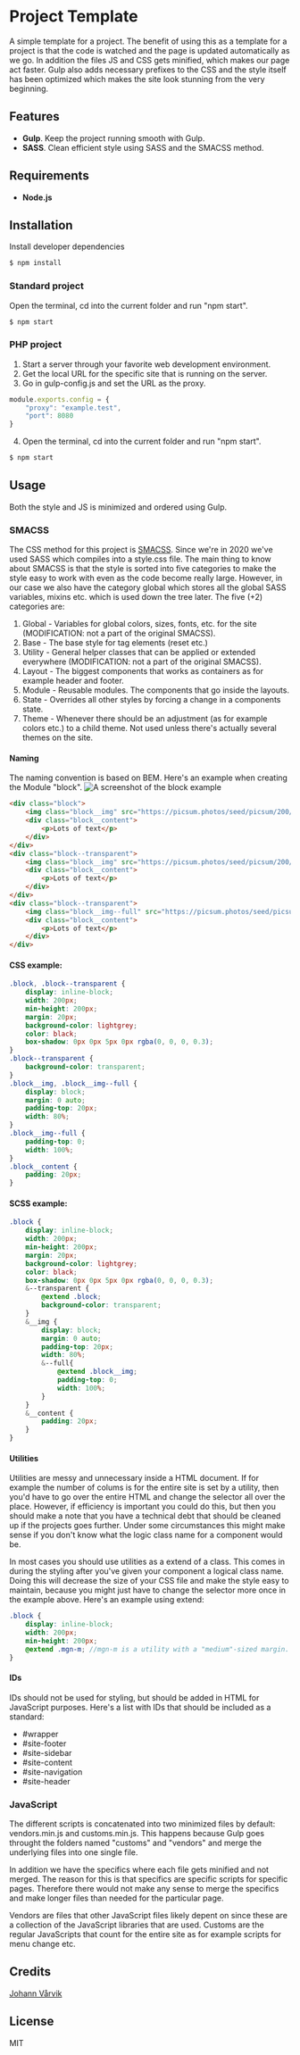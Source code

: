 # Project Template
A simple template for a project. The benefit of using this as a template for a project is that the code is watched and the page is updated automatically as we go. In addition the files JS and CSS gets minified, which makes our page act faster. Gulp also adds necessary prefixes to the CSS and the style itself has been optimized which makes the site look stunning from the very beginning.
## Features
* **Gulp**. Keep the project running smooth with Gulp.
* **SASS**. Clean efficient style using SASS and the SMACSS method.
## Requirements
* **Node.js**
## Installation
Install developer dependencies
```bash
$ npm install
```
### Standard project
Open the terminal, cd into the current folder and run "npm start".
```bash
$ npm start
```
### PHP project
1. Start a server through your favorite web development environment.
2. Get the local URL for the specific site that is running on the server.
3. Go in gulp-config.js and set the URL as the proxy.
```js
module.exports.config = {
	"proxy": "example.test",
	"port": 8080
}
```
4. Open the terminal, cd into the current folder and run "npm start".
```bash
$ npm start
```
## Usage
Both the style and JS is minimized and ordered using Gulp.
### SMACSS
The CSS method for this project is [SMACSS](http://smacss.com/). Since we're in 2020 we've used SASS which compiles into a style.css file. The main thing to know about SMACSS is that the style is sorted into five categories to make the style easy to work with even as the code become really large. However, in our case we also have the category global which stores all the global SASS variables, mixins etc. which is used down the tree later.
The five (+2) categories are:
1. Global - Variables for global colors, sizes, fonts, etc. for the site (MODIFICATION: not a part of the original SMACSS).
2. Base - The base style for tag elements (reset etc.)
3. Utility - General helper classes that can be applied or extended everywhere (MODIFICATION: not a part of the original SMACSS).
4. Layout - The biggest components that works as containers as for example header and footer.
5. Module - Reusable modules. The components that go inside the layouts.
6. State - Overrides all other styles by forcing a change in a components state.
7. Theme - Whenever there should be an adjustment (as for example colors etc.) to a child theme. Not used unless there's actually several themes on the site.
#### Naming
The naming convention is based on BEM. Here's an example when creating the Module "block".
![A screenshot of the block example](src/assets/images/project-template-screen.png?raw=true)
```html
<div class="block">
	<img class="block__img" src="https://picsum.photos/seed/picsum/200/300"/>
	<div class="block__content">
		<p>Lots of text</p>
	</div>
</div>
<div class="block--transparent">
	<img class="block__img" src="https://picsum.photos/seed/picsum/200/300"/>
	<div class="block__content">
		<p>Lots of text</p>
	</div>
</div>
<div class="block--transparent">
	<img class="block__img--full" src="https://picsum.photos/seed/picsum/200/300"/>
	<div class="block__content">
		<p>Lots of text</p>
	</div>
</div>
```
#### CSS example:
```css
.block, .block--transparent {
	display: inline-block;
	width: 200px;
	min-height: 200px;
	margin: 20px;
	background-color: lightgrey;
	color: black;
	box-shadow: 0px 0px 5px 0px rgba(0, 0, 0, 0.3);
}
.block--transparent {
	background-color: transparent;
}
.block__img, .block__img--full {
	display: block;
	margin: 0 auto;
	padding-top: 20px;
	width: 80%;
}
.block__img--full {
	padding-top: 0;
	width: 100%;
}
.block__content {
	padding: 20px;
}
```
#### SCSS example:
```scss
.block {
	display: inline-block;
	width: 200px;
	min-height: 200px;
	margin: 20px;
	background-color: lightgrey;
	color: black;
	box-shadow: 0px 0px 5px 0px rgba(0, 0, 0, 0.3);
	&--transparent {
		@extend .block;
		background-color: transparent;
	}
	&__img {
		display: block;
		margin: 0 auto;
		padding-top: 20px;
		width: 80%;
		&--full{
			@extend .block__img;
			padding-top: 0;
			width: 100%;
		}
	}
	&__content {
		padding: 20px;
	}
}
```
#### Utilities
Utilities are messy and unnecessary inside a HTML document. If for example the number of colums is for the entire site is set by a utility, then you'd have to go over the entire HTML and change the selector all over the place. However, if efficiency is important you could do this, but then you should make a note that you have a technical debt that should be cleaned up if the projects goes further. Under some circumstances this might make sense if you don't know what the logic class name for a component would be.

In most cases you should use utilities as a extend of a class. This comes in during the styling after you've given your component a logical class name. Doing this will decrease the size of your CSS file and make the style easy to maintain, because you might just have to change the selector more once in the example above. Here's an example using extend:
```scss
.block {
	display: inline-block;
	width: 200px;
	min-height: 200px;
	@extend .mgn-m; //mgn-m is a utility with a "medium"-sized margin.
}
```
#### IDs
IDs should not be used for styling, but should be added in HTML for JavaScript purposes. Here's a list with IDs that should be included as a standard:
* #wrapper
* #site-footer
* #site-sidebar
* #site-content
* #site-navigation
* #site-header
### JavaScript
The different scripts is concatenated into two minimized files by default: vendors.min.js and customs.min.js. This happens because Gulp goes throught the folders named "customs" and "vendors" and merge the underlying files into one single file.

In addition we have the specifics where each file gets minified and not merged. The reason for this is that specifics are specific scripts for specific pages. Therefore there would not make any sense to merge the specifics and make longer files than needed for the particular page.

Vendors are files that other JavaScript files likely depent on since these are a collection of the JavaScript libraries that are used.
Customs are the regular JavaScripts that count for the entire site as for example scripts for menu change etc.
## Credits
[Johann Vårvik](https://github.com/vaarvik)
## License
MIT
